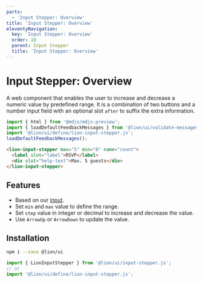 ```yaml
---
parts:
  - 'Input Stepper: Overview'
title: 'Input Stepper: Overview'
eleventyNavigation:
  key: 'Input Stepper: Overview'
  order: 10
  parent: Input Stepper
  title: 'Input Stepper: Overview'
---
```


# Input Stepper: Overview

A web component that enables the user to increase and decrease a numeric value by predefined range. It is a combination of two buttons and a number input field with an optional slot `after` to suffix the extra information.

```js script
import { html } from '@mdjs/mdjs-preview';
import { loadDefaultFeedbackMessages } from '@lion/ui/validate-messages.js';
import '@lion/ui/define/lion-input-stepper.js';
loadDefaultFeedbackMessages();
```

```html preview-story
<lion-input-stepper max="5" min="0" name="count">
  <label slot="label">RSVP</label>
  <div slot="help-text">Max. 5 guests</div>
</lion-input-stepper>
```

## Features

- Based on our [input](../input/overview.md).
- Set `min` and `max` value to define the range.
- Set `step` value in integer or decimal to increase and decrease the value.
- Use `ArrowUp` or `ArrowDown` to update the value.

## Installation

```bash
npm i --save @lion/ui
```

```js
import { LionInputStepper } from '@lion/ui/input-stepper.js';
// or
import '@lion/ui/define/lion-input-stepper.js';
```
